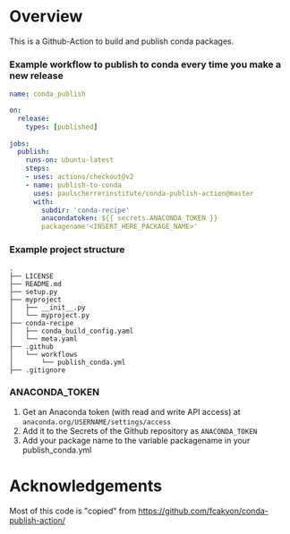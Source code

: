 # Overview

This is a Github-Action to build and publish conda packages.

### Example workflow to publish to conda every time you make a new release

```yaml
name: conda_publish

on:
  release:
    types: [published]
    
jobs:
  publish:
    runs-on: ubuntu-latest
    steps:
    - uses: actions/checkout@v2
    - name: publish-to-conda
      uses: paulscherrerinstitute/conda-publish-action@master
      with:
        subdir: 'conda-recipe'
        anacondatoken: ${{ secrets.ANACONDA_TOKEN }}
        packagename'<INSERT_HERE_PACKAGE_NAME>'
```

### Example project structure

```
.
├── LICENSE
├── README.md
├── setup.py
├── myproject
│   ├── __init__.py
│   └── myproject.py
├── conda-recipe
│   ├── conda_build_config.yaml
│   └── meta.yaml
├── .github
│   └── workflows
│       └── publish_conda.yml
├── .gitignore
```

### ANACONDA_TOKEN

1. Get an Anaconda token (with read and write API access) at `anaconda.org/USERNAME/settings/access` 
2. Add it to the Secrets of the Github repository as `ANACONDA_TOKEN`
3. Add your package name to the variable packagename in your publish_conda.yml

# Acknowledgements
Most of this code is "copied" from https://github.com/fcakyon/conda-publish-action/
